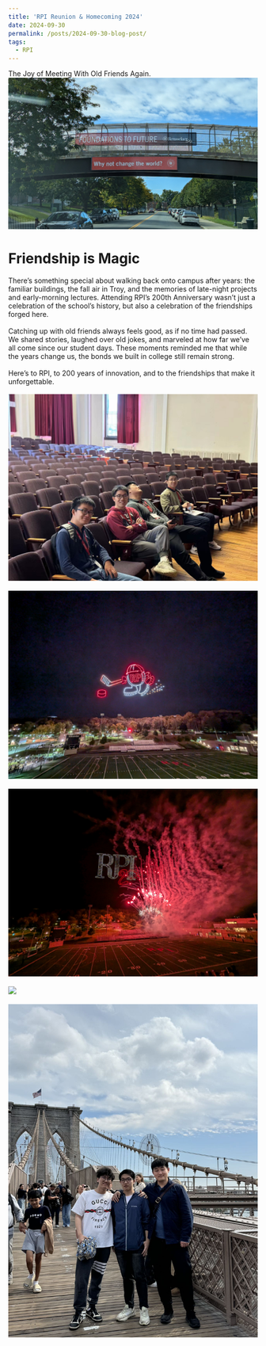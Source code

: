 ```yaml
---
title: 'RPI Reunion & Homecoming 2024'
date: 2024-09-30
permalink: /posts/2024-09-30-blog-post/
tags:
  - RPI
---
```

The Joy of Meeting With Old Friends Again.
<br/><img src='/images/2024/PXL_20240928_140729306.jpg'>

Friendship is Magic
======

There’s something special about walking back onto campus after years: the familiar buildings, the fall air in Troy, and the memories of late-night projects and early-morning lectures. Attending RPI’s 200th Anniversary wasn’t just a celebration of the school’s history, but also a celebration of the friendships forged here.
<br>
<br>
Catching up with old friends always feels good, as if no time had passed. We shared stories, laughed over old jokes, and marveled at how far we’ve all come since our student days. These moments reminded me that while the years change us, the bonds we built in college still remain strong.
<br>
<br>
Here’s to RPI, to 200 years of innovation, and to the friendships that make it unforgettable.
<br>
<br>
<img src='/images/2024/mmexport1727543491649.jpg'>
<br>
<br>
<img src='/images/2024/PXL_20240928_001616027.jpg'>
<br>
<br>
<img src='/images/2024/PXL_20240928_002028962.jpg'>
<br>
<br>
<img src='/images/2024/mmexport1727585270813.jpg'>
<br>
<br>
<img src='/images/2024/mmexport1728094580500.jpg'>
<br>
<br>